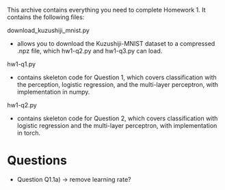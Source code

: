 This archive contains everything you need to complete Homework 1. It contains
the following files:

download_kuzushiji_mnist.py

- allows you to download the Kuzushiji-MNIST dataset to a compressed .npz file,
  which hw1-q2.py and hw1-q3.py can load.

hw1-q1.py

- contains skeleton code for Question 1, which covers classification with
  the perception, logistic regression, and the multi-layer perceptron, with
  implementation in numpy.

hw1-q2.py

- contains skeleton code for Question 2, which covers classification with
  logistic regression and the multi-layer perceptron, with implementation in
  torch.

# Questions

- Question Q1.1a) -> remove learning rate?
